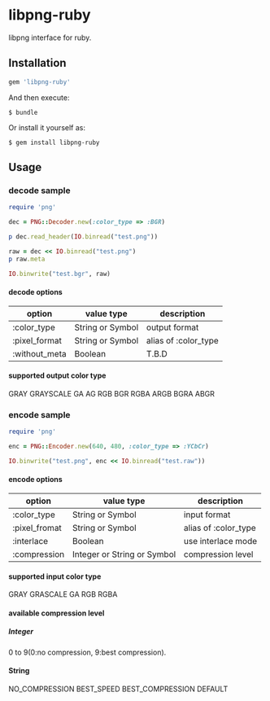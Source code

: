 # libpng-ruby
libpng interface for ruby.

## Installation

```ruby
gem 'libpng-ruby'
```

And then execute:

    $ bundle

Or install it yourself as:

    $ gem install libpng-ruby

## Usage

### decode sample

```ruby
require 'png'

dec = PNG::Decoder.new(:color_type => :BGR)

p dec.read_header(IO.binread("test.png"))

raw = dec << IO.binread("test.png")
p raw.meta

IO.binwrite("test.bgr", raw)
```

#### decode options
| option | value type | description |
|---|---|---|
| :color_type   | String or Symbol | output format |
| :pixel_format | String or Symbol | alias of :color_type |
| :without_meta | Boolean | T.B.D |

#### supported output color type
GRAY GRAYSCALE GA AG RGB BGR RGBA ARGB BGRA ABGR

### encode sample

```ruby
require 'png'

enc = PNG::Encoder.new(640, 480, :color_type => :YCbCr)

IO.binwrite("test.png", enc << IO.binread("test.raw"))
```
#### encode options
| option | value type | description |
|---|---|---|
| :color_type   | String or Symbol | input format |
| :pixel_fromat | String or Symbol | alias of :color_type |
| :interlace    | Boolean          | use interlace mode |
| :compression  | Integer or String or Symbol | compression level |

#### supported input color type
GRAY GRASCALE GA RGB RGBA

#### available compression level 
##### Integer
0 to 9(0:no compression, 9:best compression).

#### String
NO_COMPRESSION BEST_SPEED BEST_COMPRESSION DEFAULT

